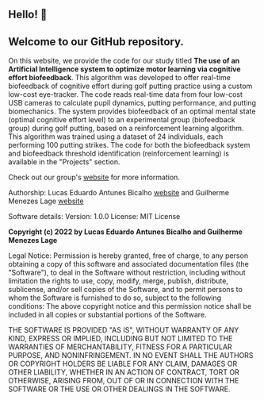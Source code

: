 ## Hello! 👋 
## Welcome to our GitHub repository.

On this website, we provide the code for our study titled **The use of an Artificial Intelligence system to optimize motor learning via cognitive effort biofeedback**. This algorithm was developed to offer real-time biofeedback of cognitive effort during golf putting practice using a custom low-cost eye-tracker. The code reads real-time data from four low-cost USB cameras to calculate pupil dynamics, putting performance, and putting biomechanics. The system provides biofeedback of an optimal mental state (optimal cognitive effort level) to an experimental group (biofeedback group) during golf putting, based on a reinforcement learning algorithm. This algorithm was trained using a dataset of 24 individuals, each performing 100 putting strikes. The code for both the biofeedback system and biofeedback threshold identification (reinforcement learning) is available in the "Projects" section.

Check out our group's [website](http://www.nneurom.com/) for more information.

Authorship:
Lucas Eduardo Antunes Bicalho [website](mailto:bicalho.l@hotmail.com) and Guilherme Menezes Lage [website](mailto:menezeslage@gmail.com)

Software details:
Version: 1.0.0
License: MIT License

**Copyright (c) 2022 by Lucas Eduardo Antunes Bicalho and Guilherme Menezes Lage**

Legal Notice:
Permission is hereby granted, free of charge, to any person obtaining a copy  of this software and associated documentation files (the "Software"), to deal  in the Software without restriction, including without limitation the rights  to use, copy, modify, merge, publish, distribute, sublicense, and/or sell copies of the Software, and to permit persons to whom the Software is  furnished to do so, subject to the following conditions: The above copyright notice and this permission notice shall be included in all copies or substantial portions of the Software.

THE SOFTWARE IS PROVIDED "AS IS", WITHOUT WARRANTY OF ANY KIND, EXPRESS OR IMPLIED, INCLUDING BUT NOT LIMITED TO THE WARRANTIES OF MERCHANTABILITY, FITNESS FOR A PARTICULAR PURPOSE, AND NONINFRINGEMENT. IN NO EVENT SHALL THE AUTHORS OR COPYRIGHT HOLDERS BE LIABLE FOR ANY CLAIM, DAMAGES OR OTHER LIABILITY, WHETHER IN AN ACTION OF CONTRACT, TORT OR OTHERWISE, ARISING FROM, OUT OF OR IN CONNECTION WITH THE SOFTWARE OR THE USE OR OTHER DEALINGS IN THE SOFTWARE.
